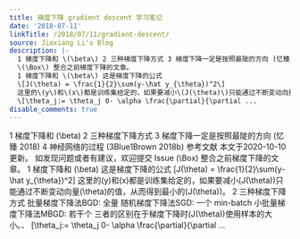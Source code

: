 ```yaml
---
title: 梯度下降 gradient descent 学习笔记
date: '2018-07-11'
linkTitle: /2018/07/11/gradient-descent/
source: Jiaxiang Li's Blog
description: |-
  1 梯度下降和 \(\beta\) 2 三种梯度下降方式 3 梯度下降一定是按照最陡的方向 (忆臻 2018) 4 神经网络的过程 (3Blue1Brown 2018b) 参考文献 本文于2020-10-10更新。 如发现问题或者有建议，欢迎提交 Issue
  \(\Box\) 整合之前梯度下降的文章。
  1 梯度下降和 \(\beta\) 这是梯度下降的公式
  \[J(\theta) = \frac{1}{2}\sum(y-\hat y_{\theta})^2\]
  这里的\(y\)和\(x\)都是训练集给定的，如果要减小\(J(\theta)\)只能通过不断变动向量\(\theta\)的值，从而得到最小的\(J(\theta)\)。 2 三种梯度下降方式 批量梯度下降法BGD: 全量 随机梯度下降法SGD: 一个 min-batch 小批量梯度下降法MBGD: 若干个 三者的区别在于梯度下降时\(J(\theta)\)使用样本的大小。、
  \[\theta_j:= \theta_j 0- \alpha \frac{\partial}{\partial ...
disable_comments: true
---
```

1 梯度下降和 \(\beta\) 2 三种梯度下降方式 3 梯度下降一定是按照最陡的方向 (忆臻 2018) 4 神经网络的过程 (3Blue1Brown 2018b) 参考文献 本文于2020-10-10更新。 如发现问题或者有建议，欢迎提交 Issue
\(\Box\) 整合之前梯度下降的文章。
1 梯度下降和 \(\beta\) 这是梯度下降的公式
\[J(\theta) = \frac{1}{2}\sum(y-\hat y_{\theta})^2\]
这里的\(y\)和\(x\)都是训练集给定的，如果要减小\(J(\theta)\)只能通过不断变动向量\(\theta\)的值，从而得到最小的\(J(\theta)\)。 2 三种梯度下降方式 批量梯度下降法BGD: 全量 随机梯度下降法SGD: 一个 min-batch 小批量梯度下降法MBGD: 若干个 三者的区别在于梯度下降时\(J(\theta)\)使用样本的大小。、
\[\theta_j:= \theta_j 0- \alpha \frac{\partial}{\partial ...
